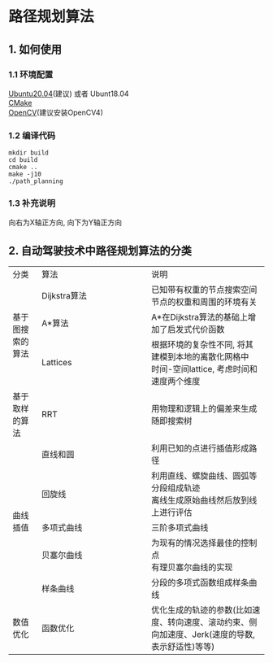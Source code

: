 # 路径规划算法
## 1. 如何使用
### 1.1 环境配置
[Ubuntu20.04](https://ubuntu.com/)(建议) 或者 Ubunt18.04<br>
[CMake](https://cmake.org/)<br>
[OpenCV](https://docs.opencv.org/4.5.3/d7/d9f/tutorial_linux_install.html)(建议安装OpenCV4)

### 1.2 编译代码
```
mkdir build
cd build
cmake ..
make -j10
./path_planning
```
### 1.3 补充说明
向右为X轴正方向, 向下为Y轴正方向

## 2. 自动驾驶技术中路径规划算法的分类
<table>
    <tr>
        <td>分类</td>
        <td width="200">算法</td>
        <td>说明</td>
    </tr>
    <tr>
        <td rowspan="3">基于图搜索的算法</td>
        <td>Dijkstra算法</td>
        <td>
            已知带有权重的节点搜索空间<br/>
            节点的权重和周围的环境有关
        </td>
    </tr>
    <tr>
        <td>A*算法</td>
        <td>
            A*在Dijkstra算法的基础上增加了启发式代价函数<br/>
        </td>
    </tr>
    <tr>
        <td>Lattices</td>
        <td>
            根据环境的复杂性不同, 将其建模到本地的离散化网格中<br/>
            时间-空间lattice, 考虑时间和速度两个维度
        </td>
    </tr>
    <tr>
        <td>基于取样的算法</td>
        <td>RRT</td>
        <td>
            用物理和逻辑上的偏差来生成随即搜索树<br/>
        </td>
    </tr>
    <tr>
        <td rowspan="5">曲线插值</td>
        <td>直线和圆</td>
        <td>利用已知的点进行插值形成路径</td>
    </tr>
    <tr>
        <td>回旋线</td>
        <td>
            利用直线、螺旋曲线、圆弧等分段组成轨迹<br/>
            离线生成原始曲线然后放到线上进行评估
        </td>
    </tr>
    <tr>
        <td>多项式曲线</td>
        <td>
            三阶多项式曲线<br/>
        </td>
    </tr>
    <tr>
        <td>贝塞尔曲线</td>
        <td>
            为现有的情况选择最佳的控制点<br/>
            有理贝塞尔曲线的实现
        </td>
    </tr>
    <tr>
        <td>样条曲线</td>
        <td>分段的多项式函数组成样条曲线</td>
    </tr>
    <tr>
        <td>数值优化</td>
        <td>函数优化</td>
        <td>
            优化生成的轨迹的参数(比如速度、转向速度、滚动约束、侧向加速度、Jerk(速度的导数, 表示舒适性)等等)<br/>
        </td>
    </tr>
</table>
